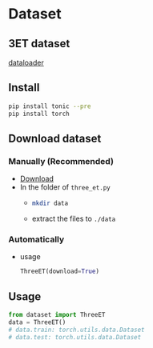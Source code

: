 # Dataset 

## 3ET dataset
[dataloader](https://github.com/qinche106/cb-convlstm-eyetracking#tonic-dataloader)

## Install
```bash
pip install tonic --pre
pip install torch
```

## Download dataset
### Manually (Recommended)
- [Download](https://dl.dropboxusercontent.com/s/1hyer8egd8843t9/ThreeET_Eyetracking.zip?dl=0)
- In the folder of `three_et.py`
  - ```bash
    mkdir data
    ```
  - extract the files to `./data`

### Automatically
- usage
  ```python
  ThreeET(download=True)
  ```

## Usage
```python
from dataset import ThreeET
data = ThreeET()
# data.train: torch.utils.data.Dataset
# data.test: torch.utils.data.Dataset
```